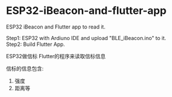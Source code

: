 # ESP32-iBeacon-and-flutter-app
ESP32 iBeacon and Flutter app to read it. 

Step1: ESP32 with Ardiuno IDE and upload "BLE_iBeacon.ino" to it.   
Step2: Build Flutter App. 

ESP32做信标
Flutter的程序来读取信标信息

信标的信息包含:
1. 强度
2. 距离等
